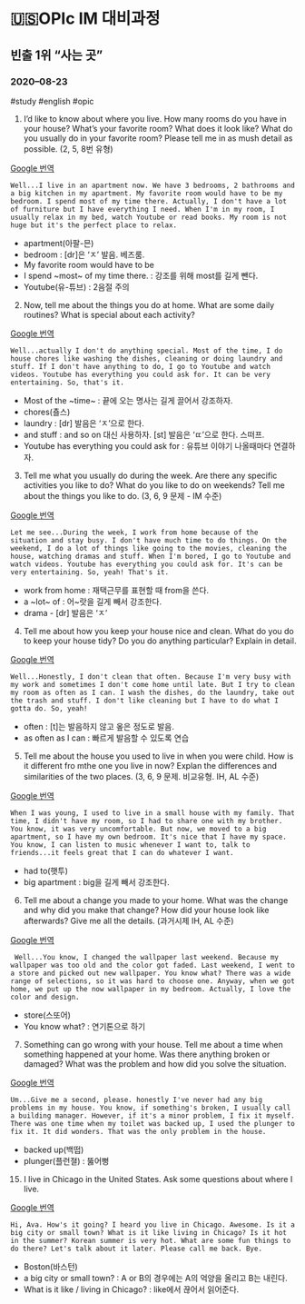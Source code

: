 # 🇺🇸OPIc IM 대비과정
## 빈출 1위 “사는 곳”
### 2020–08-23
#study #english #opic

1. I’d like to know about where you live. How many rooms do you have in your house? What’s your favorite room? What does it look like? What do you usually do in your favorite room? Please tell me in as mush detail as possible.
(2, 5, 8번 유형)

[Google 번역](https://translate.google.co.kr/?hl=ko&tab=rT&sl=auto&tl=en&text=Well...I%20live%20in%20an%20apartment%20now.%20We%20have%203%20bedrooms%2C%202%20bathrooms%20and%20a%20big%20kitchen%20in%20my%20apartment.%20My%20favorite%20room%20would%20have%20to%20be%20my%20bedroom.%20I%20spend%20most%20of%20my%20time%20there.%20Actually%2C%20I%20don%27t%20have%20a%20lot%20of%20furniture%20but%20I%20have%20everything%20I%20need.%20When%20I%27m%20in%20my%20room%2C%20I%20usually%20relax%20in%20my%20bed%2C%20watch%20Youtube%20or%20read%20books.%20My%20room%20is%20not%20huge%20but%20it%27s%20the%20perfect%20place%20to%20relax.&op=translate)

```
Well...I live in an apartment now. We have 3 bedrooms, 2 bathrooms and a big kitchen in my apartment. My favorite room would have to be my bedroom. I spend most of my time there. Actually, I don't have a lot of furniture but I have everything I need. When I'm in my room, I usually relax in my bed, watch Youtube or read books. My room is not huge but it's the perfect place to relax.
```

- apartment(아팔-믄)
- bedroom : [dr]은 ‘ㅈ’ 발음. 베즈룸.
- My favorite room would have to be
- I spend ~most~ of my time there. : 강조를 위해 most를 길게 뺀다.
- Youtube(유-튜브) : 2음절 주의

2. Now, tell me about the things you do at home. What are some daily routines? What is special about each activity?

[Google 번역](https://translate.google.co.kr/?hl=ko&tab=rT&sl=auto&tl=en&text=Well...actually%20I%20don%27t%20do%20anything%20special.%20Most%20of%20the%20time%2C%20I%20do%20house%20chores%20like%20washing%20the%20dishes%2C%20cleaning%20or%20doing%20laundry%20and%20stuff.%20If%20I%20don%27t%20have%20anything%20to%20do%2C%20I%20go%20to%20Youtube%20and%20watch%20videos.%20Youtube%20has%20everything%20you%20could%20ask%20for.%20It%20can%20be%20very%20entertaining.%20So%2C%20that%27s%20it.&op=translate)

```
Well...actually I don't do anything special. Most of the time, I do house chores like washing the dishes, cleaning or doing laundry and stuff. If I don't have anything to do, I go to Youtube and watch videos. Youtube has everything you could ask for. It can be very entertaining. So, that's it.
```

- Most of the ~time~ : 끝에 오는 명사는 길게 끌어서 강조하자.
- chores(춀스)
- laundry : [dr] 발음은 ‘ㅈ’으로 한다.
- and stuff : and so on 대신 사용하자. [st] 발음은 ‘ㄸ’으로 한다. 스떠프.
- Youtube has everything you could ask for : 유튜브 이야기 나올때마다 연결하자.

3. Tell me what you usually do during the week. Are there any specific activities you like to do? What do you like to do on weekends? Tell me about the things you like to do.
(3, 6, 9 문제 - IM 수준)

[Google 번역](https://translate.google.co.kr/?hl=ko&tab=rT&sl=auto&tl=en&text=Let%20me%20see...During%20the%20week%2C%20I%20work%20from%20home%20because%20of%20the%20situation%20and%20stay%20busy.%20I%20don%27t%20have%20much%20time%20to%20do%20things.%20On%20the%20weekend%2C%20I%20do%20a%20lot%20of%20things%20like%20going%20to%20the%20movies%2C%20cleaning%20the%20house%2C%20watching%20dramas%20and%20stuff.%20When%20I%27m%20bored%2C%20I%20go%20to%20Youtube%20and%20watch%20videos.%20Youtube%20has%20everything%20you%20could%20ask%20for.%20It%27s%20can%20be%20very%20entertaining.%20So%2C%20yeah!%20That%27s%20it.&op=translate)

```
Let me see...During the week, I work from home because of the situation and stay busy. I don't have much time to do things. On the weekend, I do a lot of things like going to the movies, cleaning the house, watching dramas and stuff. When I'm bored, I go to Youtube and watch videos. Youtube has everything you could ask for. It's can be very entertaining. So, yeah! That's it.
```

- work from home : 재택근무를 표현할 때 from을 쓴다.
- a ~lot~ of : 어~랏을 길게 빼서 강조한다.
- drama - [dr] 발음은 ‘ㅈ’

4. Tell me about how you keep your house nice and clean. What do you do to keep your house tidy? Do you do anything particular? Explain in detail.

[Google 번역](https://translate.google.co.kr/?hl=ko&tab=rT&sl=auto&tl=en&text=Well...Honestly%2C%20I%20don%27t%20clean%20that%20often.%20Because%20I%27m%20very%20busy%20with%20my%20work%20and%20sometimes%20I%20don%27t%20come%20home%20until%20late.%20But%20I%20try%20to%20clean%20my%20room%20as%20often%20as%20I%20can.%20I%20wash%20the%20dishes%2C%20do%20the%20laundry%2C%20take%20out%20the%20trash%20and%20stuff.%20I%20don%27t%20like%20cleaning%20but%20I%20have%20to%20do%20what%20I%20gotta%20do.%20So%2C%20yeah!&op=translate)

```
Well...Honestly, I don't clean that often. Because I'm very busy with my work and sometimes I don't come home until late. But I try to clean my room as often as I can. I wash the dishes, do the laundry, take out the trash and stuff. I don't like cleaning but I have to do what I gotta do. So, yeah!
```

- often : [t]는 발음하지 않고 옾은 정도로 발음.
- as often as I can : 빠르게 발음할 수 있도록 연습

5. Tell me about the house you used to live in when you were child. How is it different fro mthe one you live in now? Explan the differences and similarities of the two places.
(3, 6, 9 문제. 비교유형. IH, AL 수준)

[Google 번역](https://translate.google.co.kr/?hl=ko&tab=rT&sl=auto&tl=en&text=When%20I%20was%20young%2C%20I%20used%20to%20live%20in%20a%20small%20house%20with%20my%20family.%20That%20time%2C%20I%20didn%27t%20have%20my%20room%2C%20so%20I%20had%20to%20share%20one%20with%20my%20brother.%20You%20know%2C%20it%20was%20very%20uncomfortable.%20But%20now%2C%20we%20moved%20to%20a%20big%20apartment%2C%20so%20I%20have%20my%20own%20bedroom.%20It%27s%20nice%20that%20I%20have%20my%20space.%20You%20know%2C%20I%20can%20listen%20to%20music%20whenever%20I%20want%20to%2C%20talk%20to%20friends...it%20feels%20great%20that%20I%20can%20do%20whatever%20I%20want.&op=translate)

```
When I was young, I used to live in a small house with my family. That time, I didn't have my room, so I had to share one with my brother. You know, it was very uncomfortable. But now, we moved to a big apartment, so I have my own bedroom. It's nice that I have my space. You know, I can listen to music whenever I want to, talk to friends...it feels great that I can do whatever I want.
```

- had to(햇투)
- big apartment : big을 길게 빼서 강조한다.

6. Tell me about a change you made to your home. What was the change and why did you make that change? How did your house look like afterwards? Give me all the details.
(과거시제 IH, AL 수준)

[Google 번역](https://translate.google.co.kr/?hl=ko&tab=rT&sl=auto&tl=en&text=%20Well...You%20know%2C%20I%20changed%20the%20wallpaper%20last%20weekend.%20Because%20my%20wallpaper%20was%20too%20old%20and%20the%20color%20got%20faded.%20Last%20weekend%2C%20I%20went%20to%20a%20store%20and%20picked%20out%20new%20wallpaper.%20You%20know%20what%3F%20There%20was%20a%20wide%20range%20of%20selections%2C%20so%20it%20was%20hard%20to%20choose%20one.%20Anyway%2C%20when%20we%20got%20home%2C%20we%20put%20up%20the%20now%20wallpaper%20in%20my%20bedroom.%20Actually%2C%20I%20love%20the%20color%20and%20design.&op=translate)

```
 Well...You know, I changed the wallpaper last weekend. Because my wallpaper was too old and the color got faded. Last weekend, I went to a store and picked out new wallpaper. You know what? There was a wide range of selections, so it was hard to choose one. Anyway, when we got home, we put up the now wallpaper in my bedroom. Actually, I love the color and design.
```

- store(스또어)
- You know what? : 연기톤으로 하기

7. Something can go wrong with your house. Tell me about a time when something happened at your home. Was there anything broken or damaged? What was the problem and how did you solve the situation.

[Google 번역](https://translate.google.co.kr/?hl=ko&tab=rT&sl=auto&tl=en&text=Um...Give%20me%20a%20second%2C%20please.%20honestly%20I%27ve%20never%20had%20any%20big%20problems%20in%20my%20house.%20You%20know%2C%20if%20something%27s%20broken%2C%20I%20usually%20call%20a%20building%20manager.%20However%2C%20if%20it%27s%20a%20minor%20problem%2C%20I%20fix%20it%20myself.%20There%20was%20one%20time%20when%20my%20toilet%20was%20backed%20up%2C%20I%20used%20the%20plunger%20to%20fix%20it.%20It%20did%20wonders.%20That%20was%20the%20only%20problem%20in%20the%20house.&op=translate)

```
Um...Give me a second, please. honestly I've never had any big problems in my house. You know, if something's broken, I usually call a building manager. However, if it's a minor problem, I fix it myself. There was one time when my toilet was backed up, I used the plunger to fix it. It did wonders. That was the only problem in the house.
```

- backed up(백떱)
- plunger(플런졀) : 뚫어뻥

15. I live in Chicago in the United States. Ask some questions about where I live.

[Google 번역](https://translate.google.co.kr/?hl=ko&tab=rT&sl=auto&tl=en&text=Hi)

```
Hi, Ava. How's it going? I heard you live in Chicago. Awesome. Is it a big city or small town? What is it like living in Chicago? Is it hot in the summer? Korean summer is very hot. What are some fun things to do there? Let's talk about it later. Please call me back. Bye.
```

- Boston(바스턴)
- a big city or small town? : A or B의 경우에는 A의 억양을 올리고 B는 내린다.
- What is it like / living in Chicago? : like에서 끊어서 읽어준다.